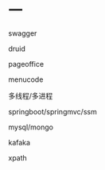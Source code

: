 # 一

swagger

druid

pageoffice

menucode



多线程/多进程

springboot/springmvc/ssm

mysql/mongo

kafaka

xpath

